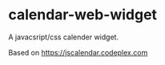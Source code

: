 # calendar-web-widget

A javacsript/css calender widget.

Based on https://jscalendar.codeplex.com

